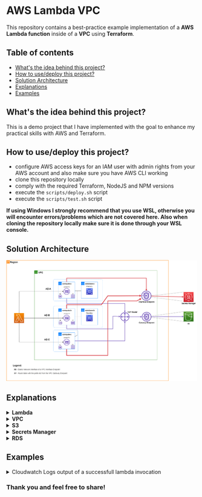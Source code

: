 # AWS Lambda VPC

This repository contains a best-practice example implementation of a **AWS Lambda function** inside of a **VPC** using **Terraform**.

## Table of contents

- [What's the idea behind this project?](https://github.com/volenpopov/aws-lambda-vpc#whats-the-idea-behind-this-project)
- [How to use/deploy this project?](https://github.com/volenpopov/aws-lambda-vpc#how-to-usedeploy-this-project)
- [Solution Architecture](https://github.com/volenpopov/aws-lambda-vpc#solution-architecture)
- [Explanations](https://github.com/volenpopov/aws-lambda-vpc#explanations)
- [Examples](https://github.com/volenpopov/aws-lambda-vpc#explanations)

## What's the idea behind this project?

This is a demo project that I have implemented with the goal to enhance my practical skills with AWS and Terraform.

## How to use/deploy this project?

- configure AWS access keys for an IAM user with admin rights from your AWS account and also make sure you have AWS CLI working
- clone this repository locally
- comply with the required Terraform, NodeJS and NPM versions
- execute the `scripts/deploy.sh` script
- execute the `scripts/test.sh` script

**If using Windows I strongly recommend that you use WSL, otherwise you will encounter errors/problems which are not covered here. Also when cloning the repository locally make sure it is done through your WSL console.**

## Solution Architecture

![Please refer to the architecture.png file at the root of the repository](https://github.com/volenpopov/aws-lambda-vpc/blob/main/architecture.png?raw=true)

## Explanations

<details>
<summary><b>Lambda</b></summary><p>

- The lambda function downloads an object from S3 whose name is passed in as a parameter to the function and then a simple `SELECT NOW()` query is executed against the RDS database. The purpose of all of this is to show that our function can successfully connect to both S3, RDS and SecretsManager.

- The solution architecture diagram depicts how the AWS Lambda service creates an ENI (Elastic Network Interface) inside the specified subnets of our VPC, in order for the lambda function to have network access to resources within our VPC (such as our RDS database). The lambda function itself is still being hosted and executed on AWS managed infrastructure outside of our VPC. However, now that a Lambda ENI inside of our VPC is being used the lambda function can't connect out of the box to S3 and Secrets Manager, thus a VPC Gateway Endpoint (for S3) and a VPC Interface Endpoint (for Secrets Manager) are created, in order to provide private network access from our VPC to these services.
- Lambda VPC config:
  ![image](https://user-images.githubusercontent.com/34790079/166524532-b54d0af9-0c93-447b-b04b-1944821260cf.png)

</p></details>

<details>
<summary><b>VPC</b></summary><p>

- A VPC CIDR of 10.16.0.0/25 is used, which gives us 8 subnets of size /28 with 9 available IPs for use (14 in total - 5 AWS reserved ones) suiting perfectly our architecture of 5 private subnets (3 compute and 2 database) in 3 AZs (ensuring high availability), also /28 is the minimum size for a subnet in AWS, so we can't reduce it any further. In a real production environment it is NOT recommended to use such a narrow CIDR, because you don't want to loose the ability to expand your custom network when your solution evolves and grows.

- A VPC Gateway Endpoint for private network access from our VPC to S3. The prefix list from the gateway endpoint is referenced in the route table associated with the 3 private compute subnets.
- A VPC Interface Endpoint for private network access from our VPC to Secrets Manager. The interface endpoint works by creating an ENI in the specified subnets, which in our case are the 3 private compute subnets.
- The security groups are using only the bare minimum of rules required for our solution to work and you can also notice that for the Source/Destination fields we are referencing IDs of other security groups or using prefix list IDs, etc.

</p></details>

<details>
<summary><b>S3</b></summary><p>

- The S3 bucket is restricted from public access. Another thing to mention is that by default all identities inside of the AWS account in which the bucket is created are trusted to modify it. In our case we are further restricting access to the bucket by using a resource policy that blocks all access to the bucket from any users different than the account root user, the IAM user used to provision the solution infrastructure and the Lambda function -> [./terraform/policies/bucket-policy.json](./terraform/policies/bucket-policy.json)

</p></details>

<details>
<summary><b>Secrets Manager</b></summary><p>

- Similar to our S3 bucket policy the secret that we use for the database password is only accesible by the account root user, the IAM user used to provision the solution infrastructure and also our Lambda function (which is reduced to only 1 action) -> [./terraform/policies/secrets-policy.json](./terraform/policies/secrets-policy.json)

</p></details>

<details> 
  
<summary><b>RDS</b></summary><p>

- The multi-az option is enabled for high-availability, which gives us a primary and a standby database instance and an automatic failover between them in case of a failure.

- RDS Enhanced Monitoring is enabled and the high CPU Utilization alarm of our database is based on a metric whose values are coming from a metric filter on the enhanced monitoring log data. A much simpler option would be to use the default RDS metrics, however, their data comes from the instance hypervisor while Enhanced Monitoring gathers its metrics from an agent on the virtual machine and thus should be more precise.

</p></details>

## Examples

<details>
  <summary>Cloudwatch Logs output of a successfull lambda invocation</summary>
  
  ![image](https://user-images.githubusercontent.com/34790079/166527758-2774d536-05fb-4acd-8051-95a561192b5f.png)
  ![image](https://user-images.githubusercontent.com/34790079/166538218-042dce3e-2fa7-402d-8f02-171968abefdd.png)
  ![image](https://user-images.githubusercontent.com/34790079/166552036-78e931cf-ad31-4ad4-9909-46077eefd294.png)

</details>

### Thank you and feel free to share!
